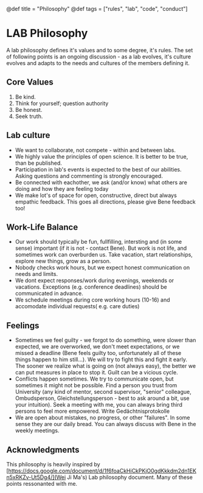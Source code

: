 @def title = "Philosophy"
@def tags = ["rules", "lab", "code", "conduct"]

# LAB Philosophy 

A lab philosophy defines it's values and to some degree, it's rules. The set of following points is an ongoing discussion - as a lab evolves, it's culture evolves and adapts to the needs and cultures of the members defining it.

## Core Values
1. Be kind.
1. Think for yourself; question authority
1. Be honest.
1. Seek truth.


## Lab culture
- We want to collaborate, not compete - within and between labs.
- We highly value the principles of open science. It is better to be true, than be published.
- Participation in lab's events is expected to the best of our abilities. Asking questions and commenting is strongly encouraged.
- Be connected with eachother, we ask (and/or know) what others are doing and how they are feeling today
- We make lot's of space for open, constructive, direct but always empathic feedback. This goes all directions, please give Bene feedback too!

## Work-Life Balance
- Our work should typically be fun, fullfilling, intersting and (in some sense) important (if it is not - contact Bene). But work is not life, and sometimes work can overburden us. Take vacation, start relationships, explore new things, grow as a person.
- Nobody checks work hours, but we expect honest communication on needs and limits.
- We dont expect responses/work during evenings, weekends or vacations. Exceptions (e.g. conference deadlines) should be communicated in advance.
- We schedule meetings during core working hours (10-16) and accomodate individual requests( e.g. care duties)

## Feelings
- Sometimes we feel guilty - we forgot to do something, were slower than expected, we are overworked, we don't meet expectations, or we missed a deadline (Bene feels guilty too, unfortunately all of these things happen to him still...). We will try to fight this and fight it early. The sooner we realize what is going on (not always easy), the better we can put measures in place to stop it. Guilt can be a vicious cycle.
- Conflicts happen sometimes. We try to communicate open, but sometimes it might not be possible. Find a person you trust from University (any kind of mentor, second supervisor, "senior" colleague, Ombudsperson, Gleichstellungsperson - best to ask around a bit, use your intuition). Seek a meeting with me, you can always bring third persons to feel more empowered. Write Gedächtnisprotokolle
- We are open about mistakes, no progress, or other "failures". In some sense they are our daily bread. You can always discuss with Bene in the weekly meetings.

## Acknowledgments
This philosophy is heavily inspired by [https://docs.google.com/document/d/1f6foaCkHiCkPKjO0gdKkkdm2dn1EKn5xRKZv-Ut5Dg4/](Wei Ji Ma's) Lab philosophy document. Many of these points ressonanted with me.
